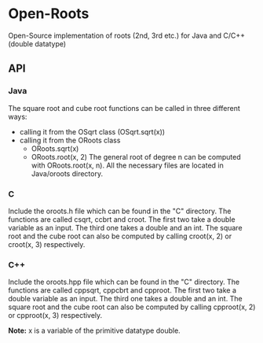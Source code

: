 # Open-Roots
Open-Source implementation of roots (2nd, 3rd etc.) for Java and C/C++ (double datatype)

## API
### Java
The square root and cube root functions can be called in three different ways:
  - calling it from the OSqrt class (OSqrt.sqrt(x))
  - calling it from the ORoots class
    - ORoots.sqrt(x)
    - ORoots.root(x, 2)
The general root of degree n can be computed with ORoots.root(x, n).
All the necessary files are located in Java/oroots directory.

### C
Include the oroots.h file which can be found in the "C" directory. The functions are called csqrt, ccbrt and croot.
The first two take a double variable as an input. The third one takes a double and an int.
The square root and the cube root can also be computed by calling croot(x, 2) or croot(x, 3) respectively.

### C++
Include the oroots.hpp file which can be found in the "C" directory. The functions are called cppsqrt, cppcbrt and cpproot.
The first two take a double variable as an input. The third one takes a double and an int.
The square root and the cube root can also be computed by calling cpproot(x, 2) or cpproot(x, 3) respectively.

**Note:** x is a variable of the primitive datatype double.
